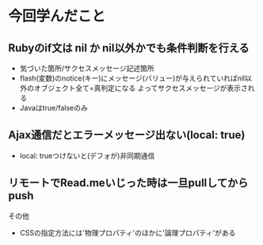 # 今回学んだこと

## Rubyのif文は nil か nil以外かでも条件判断を行える
- 気づいた箇所/サクセスメッセージ記述箇所
- flash(変数)のnotice(キー)にメッセージ(バリュー)が与えられていればnil以外のオブジェクト全て=真判定になる
よってサクセスメッセージが表示される
- Javaはtrue/falseのみ

## Ajax通信だとエラーメッセージ出ない(local: true)
- local: trueつけないと(デフォが)非同期通信

## リモートでRead.meいじった時は一旦pullしてからpush

その他
- CSSの指定方法には'物理プロパティ'のほかに'論理プロパティ'がある
